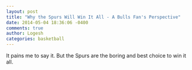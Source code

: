 ```yaml
---
layout: post
title: "Why the Spurs Will Win It All - A Bulls Fan's Perspective"
date: 2014-05-04 18:36:06 -0400
comments: true
author: Logesh
categories: basketball
---
```


It pains me to say it. But the Spurs are the boring and best choice to win it all.
